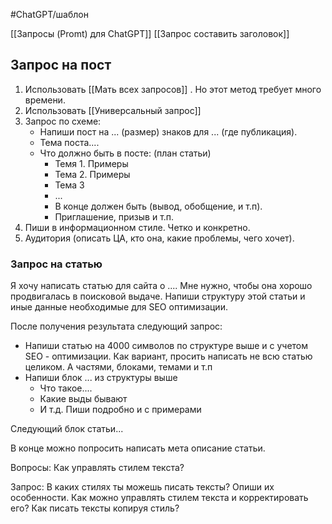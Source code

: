 #ChatGPT/шаблон 

[[Запросы (Promt) для ChatGPT]]
[[Запрос составить заголовок]]
## Запрос на пост
1. Использовать [[Мать всех запросов]] . Но этот метод требует много времени.
2. Использовать [[Универсальный запрос]]
3. Запрос по схеме: 
	- Напиши пост на ... (размер) знаков для ... (где публикация).
	- Тема поста....
	- Что должно быть в посте: (план статьи)
		- Темя 1. Примеры
		- Тема 2. Примеры
		- Тема 3
		- ...
		- В конце должен быть (вывод, обобщение, и т.п).
		- Приглашение, призыв и т.п.
4. Пиши в информационном стиле. Четко и конкретно.
5. Аудитория (описать ЦА, кто она, какие проблемы, чего хочет).

### Запрос на статью
Я хочу написать статью для сайта о ....
Мне нужно, чтобы она хорошо продвигалась в поисковой выдаче.
Напиши структуру этой статьи и иные данные необходимые для SEO оптимизации.

После получения результата следующий запрос:
- Напиши статью на 4000 символов по структуре выше и с учетом SEO - оптимизации.
Как вариант, просить написать не всю статью целиком. А частями, блоками, темами и т.п
- Напиши блок ... из структуры выше
	- Что такое....
	- Какие выды бывают
	- И т.д.
Пиши подробно и с примерами

Следующий блок статьи...

В конце можно попросить написать мета описание статьи.




Вопросы:
Как управлять стилем текста?

Запрос:
В каких стилях ты можешь писать тексты? Опиши их особенности.
Как можно управлять стилем текста и корректировать его?
Как писать тексты копируя стиль?
